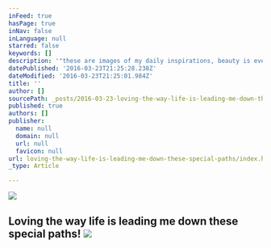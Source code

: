 ```yaml
---
inFeed: true
hasPage: true
inNav: false
inLanguage: null
starred: false
keywords: []
description: '"these are images of my daily inspirations, beauty is everywhere, it starts inside each one of us"'
datePublished: '2016-03-23T21:25:28.238Z'
dateModified: '2016-03-23T21:25:01.984Z'
title: ''
author: []
sourcePath: _posts/2016-03-23-loving-the-way-life-is-leading-me-down-these-special-paths.md
published: true
authors: []
publisher:
  name: null
  domain: null
  url: null
  favicon: null
url: loving-the-way-life-is-leading-me-down-these-special-paths/index.html
_type: Article

---
```

![](https://the-grid-user-content.s3-us-west-2.amazonaws.com/55be871c-b4b9-42f5-a5b4-debdb0f820cc.jpg)

## Loving the way life is leading me down these special paths!  ![](https://the-grid-user-content.s3-us-west-2.amazonaws.com/053db467-9f25-4f65-aecb-670f04a79cb0.jpg)